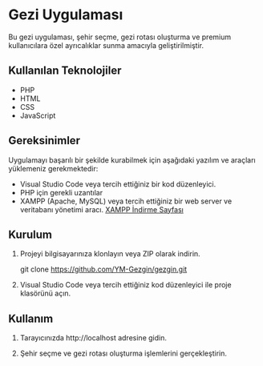# Gezi Uygulaması

Bu gezi uygulaması, şehir seçme, gezi rotası oluşturma ve premium kullanıcılara özel ayrıcalıklar sunma amacıyla geliştirilmiştir.

## Kullanılan Teknolojiler

- PHP
- HTML
- CSS
- JavaScript

## Gereksinimler

Uygulamayı başarılı bir şekilde kurabilmek için aşağıdaki yazılım ve araçları yüklemeniz gerekmektedir:

- Visual Studio Code veya tercih ettiğiniz bir kod düzenleyici.
- PHP için gerekli uzantılar
- XAMPP (Apache, MySQL) veya tercih ettiğiniz bir web server ve veritabanı yönetimi aracı. [XAMPP İndirme Sayfası](https://www.apachefriends.org/index.html)

## Kurulum

1. Projeyi bilgisayarınıza klonlayın veya ZIP olarak indirin.

   git clone https://github.com/YM-Gezgin/gezgin.git
2. Visual Studio Code veya tercih ettiğiniz kod düzenleyici ile proje klasörünü açın.

## Kullanım

1. Tarayıcınızda http://localhost adresine gidin.

2. Şehir seçme ve gezi rotası oluşturma işlemlerini gerçekleştirin.

